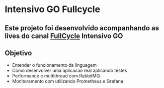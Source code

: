 # Intensivo GO Fullcycle 

## Este projeto foi desenvolvido acompanhando as lives do canal [FullCycle]("https://www.youtube.com/c/FullCycle") **Intensivo GO**

## Objetivo

- Entender o funcionamento da linguagem
- Como desenvolver uma aplicacao real aplicando testes
- Performance e multithread com RabbitMQ
- Monitoramento com utilizando Prometheus e Grafana